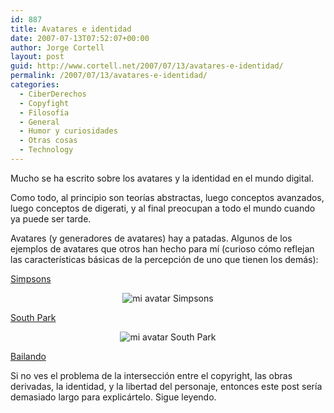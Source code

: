 ```yaml
---
id: 887
title: Avatares e identidad
date: 2007-07-13T07:52:07+00:00
author: Jorge Cortell
layout: post
guid: http://www.cortell.net/2007/07/13/avatares-e-identidad/
permalink: /2007/07/13/avatares-e-identidad/
categories:
  - CiberDerechos
  - Copyfight
  - Filosofí­a
  - General
  - Humor y curiosidades
  - Otras cosas
  - Technology
---
```

Mucho se ha escrito sobre los avatares y la identidad en el mundo digital.

Como todo, al principio son teorí­as abstractas, luego conceptos avanzados, luego conceptos de digerati, y al final preocupan a todo el mundo cuando ya puede ser tarde.

Avatares (y generadores de avatares) hay a patadas. Algunos de los ejemplos de avatares que otros han hecho para mí­ (curioso cómo reflejan las caracterí­sticas básicas de la percepción de uno que tienen los demás):

<a target="_blank" title="Generador de avatares de Simpsons" href="http://www.simpsonsmovie.com/main.html">Simpsons</a>

<div style="text-align: center">
  <img alt="mi avatar Simpsons" title="mi avatar Simpsons" src="http://farm2.static.flickr.com/1406/784614387_fa442b6173_m.jpg" />
</div>

<a target="_blank" title="South Park avatar generator" href="http://www.sp-studio.de/">South Park</a>

<div style="text-align: center">
  <img alt="mi avatar South Park" title="mi avatar South Park" src="http://farm2.static.flickr.com/1241/785538188_dddfca0eb7_m.jpg" />
</div>

<a title="PaloozaHead" target="_blank" href="http://www.paloozahead.com/40596-8fd0">Bailando</a>

Si no ves el problema de la intersección entre el copyright, las obras derivadas, la identidad, y la libertad del personaje, entonces este post serí­a demasiado largo para explicártelo. Sigue leyendo.